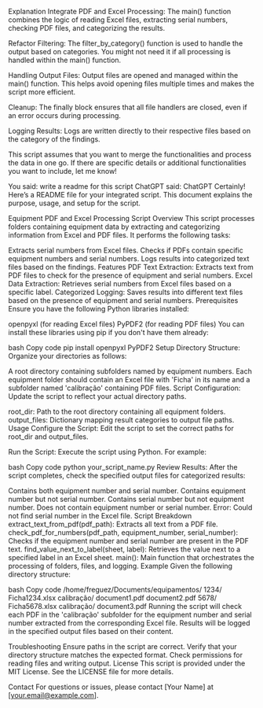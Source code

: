 Explanation
Integrate PDF and Excel Processing: The main() function combines the logic of reading Excel files, extracting serial numbers, checking PDF files, and categorizing the results.

Refactor Filtering: The filter_by_category() function is used to handle the output based on categories. You might not need it if all processing is handled within the main() function.

Handling Output Files: Output files are opened and managed within the main() function. This helps avoid opening files multiple times and makes the script more efficient.

Cleanup: The finally block ensures that all file handlers are closed, even if an error occurs during processing.

Logging Results: Logs are written directly to their respective files based on the category of the findings.

This script assumes that you want to merge the functionalities and process the data in one go. If there are specific details or additional functionalities you want to include, let me know!



You said:
write a readme for this script
ChatGPT said:
ChatGPT
Certainly! Here’s a README file for your integrated script. This document explains the purpose, usage, and setup for the script.

Equipment PDF and Excel Processing Script
Overview
This script processes folders containing equipment data by extracting and categorizing information from Excel and PDF files. It performs the following tasks:

Extracts serial numbers from Excel files.
Checks if PDFs contain specific equipment numbers and serial numbers.
Logs results into categorized text files based on the findings.
Features
PDF Text Extraction: Extracts text from PDF files to check for the presence of equipment and serial numbers.
Excel Data Extraction: Retrieves serial numbers from Excel files based on a specific label.
Categorized Logging: Saves results into different text files based on the presence of equipment and serial numbers.
Prerequisites
Ensure you have the following Python libraries installed:

openpyxl (for reading Excel files)
PyPDF2 (for reading PDF files)
You can install these libraries using pip if you don't have them already:

bash
Copy code
pip install openpyxl PyPDF2
Setup
Directory Structure: Organize your directories as follows:

A root directory containing subfolders named by equipment numbers.
Each equipment folder should contain an Excel file with 'Ficha' in its name and a subfolder named 'calibração' containing PDF files.
Script Configuration: Update the script to reflect your actual directory paths.

root_dir: Path to the root directory containing all equipment folders.
output_files: Dictionary mapping result categories to output file paths.
Usage
Configure the Script: Edit the script to set the correct paths for root_dir and output_files.

Run the Script: Execute the script using Python. For example:

bash
Copy code
python your_script_name.py
Review Results: After the script completes, check the specified output files for categorized results:

Contains both equipment number and serial number.
Contains equipment number but not serial number.
Contains serial number but not equipment number.
Does not contain equipment number or serial number.
Error: Could not find serial number in the Excel file.
Script Breakdown
extract_text_from_pdf(pdf_path): Extracts all text from a PDF file.
check_pdf_for_numbers(pdf_path, equipment_number, serial_number): Checks if the equipment number and serial number are present in the PDF text.
find_value_next_to_label(sheet, label): Retrieves the value next to a specified label in an Excel sheet.
main(): Main function that orchestrates the processing of folders, files, and logging.
Example
Given the following directory structure:

bash
Copy code
/home/freguez/Documents/equipamentos/
    1234/
        Ficha1234.xlsx
        calibração/
            document1.pdf
            document2.pdf
    5678/
        Ficha5678.xlsx
        calibração/
            document3.pdf
Running the script will check each PDF in the 'calibração' subfolder for the equipment number and serial number extracted from the corresponding Excel file. Results will be logged in the specified output files based on their content.

Troubleshooting
Ensure paths in the script are correct.
Verify that your directory structure matches the expected format.
Check permissions for reading files and writing output.
License
This script is provided under the MIT License. See the LICENSE file for more details.

Contact
For questions or issues, please contact [Your Name] at [your.email@example.com].
